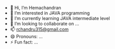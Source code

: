 - 👋 Hi, I’m Hemachandran
- 👀 I’m interested in JAVA programming
- 🌱 I’m currently learning JAVA intermediate level
- 💞️ I’m looking to collaborate on ...
- 📫 rchandru315@gmail.com
- 😄 Pronouns: ...
- ⚡ Fun fact: ...

<!---
CI-IANDRU/CI-IANDRU is a ✨ special ✨ repository because its `README.md` (this file) appears on your GitHub profile.
You can click the Preview link to take a look at your changes.
--->
